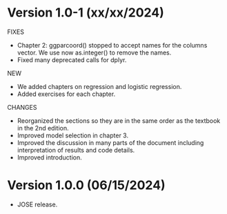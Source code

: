 # Version 1.0-1 (xx/xx/2024)

FIXES
* Chapter 2: ggparcoord() stopped to accept names for the columns vector. We use
  now as.integer() to remove the names.
* Fixed many deprecated calls for dplyr.

NEW
* We added chapters on regression and logistic regression.
* Added exercises for each chapter.

CHANGES
* Reorganized the sections so they are in the same order as the textbook in 
 the 2nd edition.
* Improved model selection in chapter 3.
* Improved the discussion in many parts of the document including interpretation
  of results and code details.
* Improved introduction.


# Version 1.0.0 (06/15/2024)

* JOSE release.